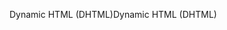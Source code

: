 <span data-ttu-id="0b503-101">Dynamic HTML (DHTML)</span><span class="sxs-lookup"><span data-stu-id="0b503-101">Dynamic HTML (DHTML)</span></span>